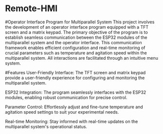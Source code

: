 # Remote-HMI
#Operator Interface Program for Multiparallel System
This project involves the development of an operator interface program equipped with a TFT screen and a matrix keypad. The primary objective of the program is to establish seamless communication between the ESP32 modules of the multiparallel system and the operator interface. This communication framework enables efficient configuration and real-time monitoring of crucial parameters such as temperature and agitation speed within the multiparallel system. All interactions are facilitated through an intuitive menu system.

#Features
User-Friendly Interface: The TFT screen and matrix keypad provide a user-friendly experience for configuring and monitoring the multiparallel system.

ESP32 Integration: The program seamlessly interfaces with the ESP32 modules, enabling robust communication for precise control.

Parameter Control: Effortlessly adjust and fine-tune temperature and agitation speed settings to suit your experimental needs.

Real-time Monitoring: Stay informed with real-time updates on the multiparallel system's operational status.


